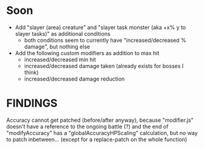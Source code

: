 # Soon
* Add "slayer (area) creature" and "slayer task monster (aka +x% y to slayer tasks)" as additional conditions
  * both conditions seem to currently have "increased/decreased % damage", but nothing else
* Add the following custom modifiers as addition to max hit
  * increased/decreased min hit
  * increased/decreased damage taken (already exists for bosses I think)
  * increased/decreased damage reduction
	 
# FINDINGS
Accuracy cannot get patched (before/after anyway), because "modifier.js" doesn't have a reference to the ongoing battle (?)
and the end of "modifyAccuracy" has a "globalAccuracyHPScaling" calculation, but no way to patch inbetween... (except for a replace-patch on the whole function)